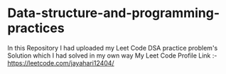 # Data-structure-and-programming-practices
In this Repository I had uploaded my Leet Code DSA practice problem's Solution which I had solved in my own way
My Leet Code Profile Link :- https://leetcode.com/jayahari12404/
